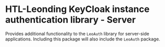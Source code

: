 #  HTL-Leonding KeyCloak instance authentication library - Server

Provides additional functionality to the `LeoAuth` library for server-side applications.
Including this package will also include the `LeoAuth` package.